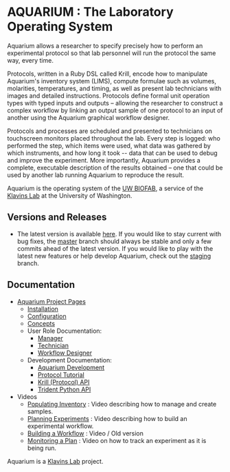 # AQUARIUM : The Laboratory Operating System

Aquarium allows a researcher to specify precisely how to perform an experimental protocol so that lab personnel will run the protocol the same way, every time.

Protocols, written in a Ruby DSL called Krill, encode how to manipulate Aquarium's inventory system (LIMS), compute formulae such as volumes, molarities, temperatures, and timing, as well as present lab technicians with images and detailed instructions.
Protocols define formal unit operation types with typed inputs and outputs – allowing the researcher to construct a complex workflow by linking an output sample of one protocol to an input of another using the Aquarium graphical workflow designer.

Protocols and processes are scheduled and presented to technicians on touchscreen monitors placed throughout the lab.
Every step is logged: who performed the step, which items were used, what data was gathered by which instruments, and how long it took -- data that can be used to debug and improve the experiment.
More importantly, Aquarium provides a complete, executable description of the results obtained – one that could be used by another lab running Aquarium to reproduce the result.

Aquarium is the operating system of the [UW BIOFAB](http://www.uwbiofab.org), a service of the [Klavins Lab](http://klavinslab.org) at the University of Washington.

## Versions and Releases

- The latest version is available [here](https://github.com/klavinslab/aquarium/releases/latest). If you would like to stay current with bug fixes, the [master](https://github.com/klavinslab/aquarium/tree/master) branch should always be stable and only a few commits ahead of the latest version. If you would like to play with the latest new features or help develop Aquarium, check out the [staging](https://github.com/klavinslab/aquarium/tree/staging) branch.  

## Documentation

- [Aquarium Project Pages](http://klavinslab.org/aquarium)
  - [Installation](http://klavinslab.org/aquarium/installation/)
  - [Configuration](http://klavinslab.org/aquarium/configuration/)
  - [Concepts](http://klavinslab.org/aquarium/concepts/)
  - User Role Documentation:
    - [Manager](http://klavinslab.org/aquarium/manager/)
    - [Technician](http://klavinslab.org/aquarium/technician/)
    - [Workflow Designer](http://klavinslab.org/aquarium/designer/)
  - Development Documentation:
    - [Aquarium Development](http://klavinslab.org/aquarium/aquarium_development/)
    - [Protocol Tutorial](http://klavinslab.org/aquarium/protocol_tutorial/)
    - [Krill (Protocol) API](http://klavinslab.org/aquarium/api)
    - [Trident Python API](https://github.com/klavinslab/trident)
- Videos
  - [Populating Inventory](https://www.youtube.com/watch?v=ydN51ew1JmI&feature=youtu.be) : Video describing how to manage and create samples.
  - [Planning Experiments](https://www.youtube.com/watch?v=kYnDc8RIsNg&feature=youtu.be) : Video describing how to build an experimental workflow.
  - [Building a Workflow](https://www.youtube.com/watch?v=xDrv4f2AZlM&feature=youtu.be) : Video / Old version
  - [Monitoring a Plan](https://www.youtube.com/watch?v=WCTmuz5yBAo&feature=youtu.be) : Video on how to track an experiment as it is being run.

Aquarium is a [Klavins Lab](http://klavinslab.org) project.
